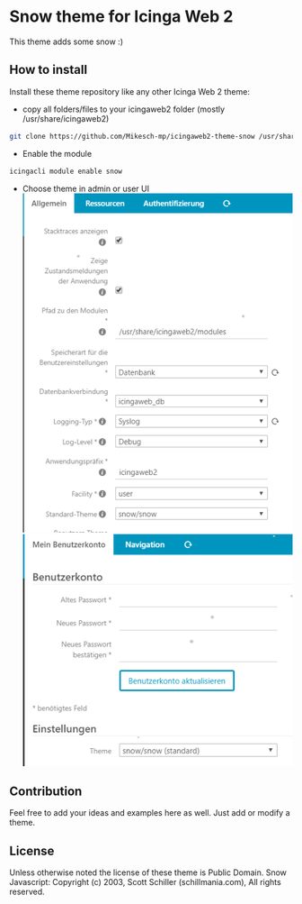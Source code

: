 # Snow theme for Icinga Web 2

This theme adds some snow :) 

## How to install

Install these theme repository like any other Icinga Web 2 theme:

* copy all folders/files to your icingaweb2 folder (mostly /usr/share/icingaweb2)
    
```bash
git clone https://github.com/Mikesch-mp/icingaweb2-theme-snow /usr/share/icingaweb2/modules/snow
```
* Enable the module
```bash
icingacli module enable snow
```

* Choose theme in admin or user UI
![Icinga Web 2 theme Snow](https://github.com/Mikesch-mp/icingaweb2-theme-snow/raw/master/screenshots/snow_theme_system.png "Snow theme global")
![Icinga Web 2 theme Snow](https://github.com/Mikesch-mp/icingaweb2-theme-snow/raw/master/screenshots/snow_theme_user.png "Snow theme user")

## Contribution

Feel free to add your ideas and examples here as well. Just add or modify a theme.

## License

Unless otherwise noted the license of these theme is Public Domain.
Snow Javascript: Copyright (c) 2003, Scott Schiller (schillmania.com), All rights reserved.
